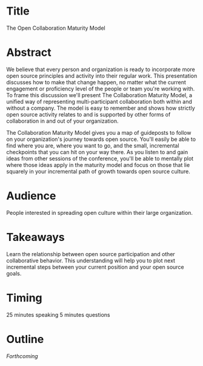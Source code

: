 # Title

The Open Collaboration Maturity Model

# Abstract

We believe that every person and organization is ready to incorporate more open source principles and activity into their regular work.
This presentation discusses how to make that change happen, no matter what the current engagement or proficiency level of the people or team you're working with.
To frame this discussion we'll present The Collaboration Maturity Model, a unified way of representing multi-participant collaboration both within and without a company.
The model is easy to remember and shows how strictly open source activity relates to and is supported by other forms of collaboration in and out of your organization.

The Collaboration Maturity Model gives you a map of guideposts to follow on your organization's journey towards open source.
You'll easily be able to find where you are, where you want to go, and the small, incremental checkpoints that you can hit on your way there.
As you listen to and gain ideas from other sessions of the conference, you'll be able to mentally plot where those ideas apply in the maturity model and focus on those that lie squarely in your incremental path of growth towards open source culture.

# Audience

People interested in spreading open culture within their large organization.

# Takeaways

Learn the relationship between open source participation and other collaborative behavior.
This understanding will help you to plot next incremental steps between your current position and your open source goals.

# Timing

25 minutes speaking
5 minutes questions

# Outline

_Forthcoming_
